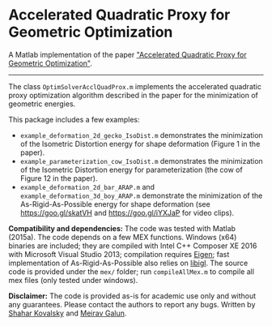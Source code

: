 Accelerated Quadratic Proxy for Geometric Optimization
====

A Matlab implementation of the paper ["Accelerated Quadratic Proxy for Geometric Optimization"](http://www.wisdom.weizmann.ac.il/~shaharko/AcceleratedQuadraticProxy.html).

----
The class `OptimSolverAcclQuadProx.m` implements the accelerated quadratic proxy optimization algorithm described in the paper for the minimization of geometric energies.

This package includes a few examples:
- `example_deformation_2d_gecko_IsoDist.m` demonstrates the minimization of the Isometric Distortion energy for shape deformation (Figure 1 in the paper).
- `example_parameterization_cow_IsoDist.m` demonstrates the minimization of the Isometric Distortion energy for parameterization (the cow of Figure 12 in the paper).
- `example_deformation_2d_bar_ARAP.m` and `example_deformation_3d_boy_ARAP.m` demonstrate the minimization of the As-Rigid-As-Possible energy for shape deformation (see https://goo.gl/skatVH and https://goo.gl/iYXJaP for video clips).

**Compatibility and dependencies:** The code was tested with Matlab (2015a). The code depends on a few MEX functions. Windows (x64) binaries are included; they are compiled with Intel C++ Composer XE 2016 with Microsoft Visual Studio 2013; compilation requires [Eigen](http://eigen.tuxfamily.org/); fast implementation of As-Rigid-As-Possible also relies on [libigl](https://github.com/libigl/libigl). The source code is provided under the `mex/` folder; run `compileAllMex.m` to compile all mex files (only tested under windows).

**Disclaimer:**
The code is provided as-is for academic use only and without any guarantees. Please contact the authors to report any bugs. 
Written by [Shahar Kovalsky](http://www.wisdom.weizmann.ac.il/~shaharko/) and [Meirav Galun](http://www.wisdom.weizmann.ac.il/~/meirav/).